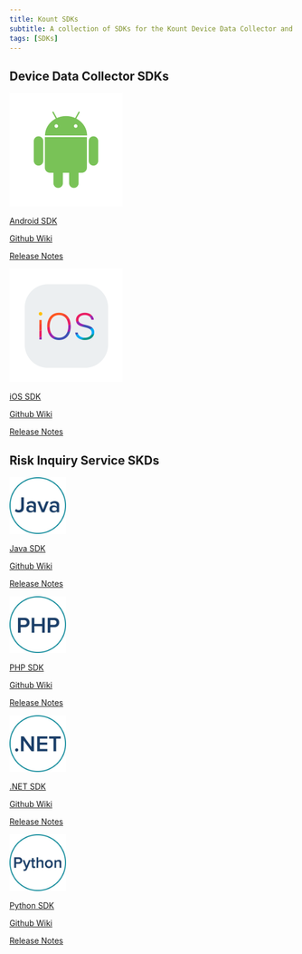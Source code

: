 ```yaml
---
title: Kount SDKs
subtitle: A collection of SDKs for the Kount Device Data Collector and the Kount Risk Inquiry Service. 
tags: [SDKs]
---
```


## Device Data Collector SDKs

<div class="uk-child-width-1-2@m uk-grid-small uk-grid-match" uk-grid>
    <div>
        <div class="uk-card uk-card-default uk-card-hover uk-card-body">
              <img class="uk-align-center" width="200" height="200" src="/uploads/androidlogocard-01.svg" alt="">
            <p><a class="uk-button uk-badge uk-button-default uk-width-1-1" href="https://github.com/Kount/kount-android-sdk">Android SDK</a></p>
            <p><a class="uk-button uk-badge uk-button-default uk-width-1-1" href="https://github.com/Kount/kount-android-sdk/wiki">Github Wiki</a></p>
            <p><a class="uk-button uk-badge uk-button-default uk-width-1-1" href="https://github.com/Kount/kount-android-sdk/releases">Release Notes</a></p>
        </div>
    </div>
    <div>
        <div class="uk-card uk-card-default uk-card-hover uk-card-body">
               <img class="uk-align-center" width="200" height="200" src="/uploads/ioslogocard-01.svg" alt="">
            <p><a class="uk-button uk-badge uk-button-default uk-width-1-1" href="https://github.com/Kount/kount-ios-sdk">iOS SDK</a></p>
          <p><a class="uk-button uk-badge uk-button-default uk-width-1-1" href="https://github.com/Kount/kount-ios-sdk/wiki">Github Wiki</a></p>
          <p><a class="uk-button uk-badge uk-button-default uk-width-1-1" href="https://github.com/Kount/kount-ios-sdk/releases">Release Notes</a></p>
      </div>
   </div>
</div>

## Risk Inquiry Service SKDs

<div class="uk-child-width-1-2@m uk-grid-small uk-grid-match" uk-grid>
    <div>
        <div class="uk-card uk-card-default uk-card-hover uk-card-body">
              <img class="uk-align-center" width="100" height="100" src="/uploads/Java logo@4x-50.jpg" alt="">
            <p><a class="uk-button uk-badge uk-button-default uk-width-1-1" href="https://github.com/Kount/kount-ris-java-sdk">Java SDK</a></p>
            <p><a class="uk-button uk-badge uk-button-default uk-width-1-1" href="https://github.com/Kount/kount-ris-java-sdk/wiki">Github Wiki</a></p>
            <p><a class="uk-button uk-badge uk-button-default uk-width-1-1" href="https://github.com/Kount/kount-ris-java-sdk/releases">Release Notes</a></p>
        </div>
    </div>
    <div>
        <div class="uk-card uk-card-default uk-card-hover uk-card-body">
               <img class="uk-align-center" width="100" height="100" src="/uploads/PHP logo@4x-50.jpg" alt="">
            <p><a class="uk-button uk-badge uk-button-default uk-width-1-1" href="https://github.com/Kount/kount-ris-php-sdk">PHP SDK</a></p>
          <p><a class="uk-button uk-badge uk-button-default uk-width-1-1" href="https://github.com/Kount/kount-ris-php-sdk/wiki">Github Wiki</a></p>
          <p><a class="uk-button uk-badge uk-button-default uk-width-1-1" href="https://github.com/Kount/kount-ris-php-sdk/releases">Release Notes</a></p>
      </div>
   </div>
</div>

<div class="uk-child-width-1-2@m uk-grid-small uk-grid-match" uk-grid>
    <div>
        <div class="uk-card uk-card-default uk-card-hover uk-card-body">
              <img class="uk-align-center" width="100" height="100" src="/uploads/DotNET logo@4x-50.jpg" alt="">
            <p><a class="uk-button uk-badge uk-button-default uk-width-1-1" href="https://github.com/Kount/kount-ris-dotnet-sdk">.NET SDK</a></p>
            <p><a class="uk-button uk-badge uk-button-default uk-width-1-1" href="https://github.com/Kount/kount-ris-dotnet-sdk/wiki">Github Wiki</a></p>
            <p><a class="uk-button uk-badge uk-button-default uk-width-1-1" href="https://github.com/Kount/kount-ris-dotnet-sdk/releases">Release Notes</a></p>
        </div>
    </div>
    <div>
        <div class="uk-card uk-card-default uk-card-hover uk-card-body">
               <img class="uk-align-center" width="100" height="100" src="/uploads/Python logo@4x-50.jpg" alt="">
            <p><a class="uk-button uk-badge uk-button-default uk-width-1-1" href="https://github.com/Kount/kount-ris-python-sdk">Python SDK</a></p>
          <p><a class="uk-button uk-badge uk-button-default uk-width-1-1" href="https://github.com/Kount/kount-ris-python-sdk/wiki">Github Wiki</a></p>
          <p><a class="uk-button uk-badge uk-button-default uk-width-1-1" href="https://github.com/Kount/kount-ris-python-sdk/releases">Release Notes</a></p>
      </div>
   </div>
</div>



